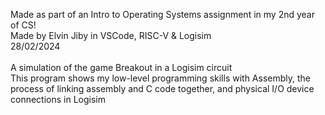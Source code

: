 Made as part of an Intro to Operating Systems assignment in my 2nd year of CS!<br/>
Made by Elvin Jiby in VSCode, RISC-V & Logisim<br/>
28/02/2024<br/>
<br/>
A simulation of the game Breakout in a Logisim circuit<br/>
This program shows my low-level programming skills with Assembly, the process of linking assembly and C code together, and physical I/O device connections in Logisim<br/>
